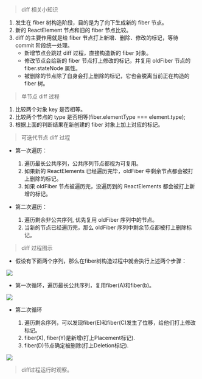 > diff 相关小知识

1. 发生在 fiber 树构造阶段，目的是为了向下生成新的 fiber 节点。
2. 新的 ReactElement 节点和旧的 fiber 节点比较。
3. diff 的主要作用就是给 fiber 节点打上新增、删除、修改的标记，等待 commit 阶段统一处理。
   - 新增节点会跳过 diff 过程，直接构造新的 fiber 对象。
   - 修改节点会给新的 fiber 节点打上修改的标记，并复用 oldFiber 节点的 fiber.stateNode 属性。
   - 被删除的节点除了自身会打上删除的标记，它也会脱离当前正在构造的 fiber 树。

> 单节点 diff 过程

1. 比较两个对象 key 是否相等。
2. 比较两个节点的 type 是否相等(fiber.elementType === element.type);
3. 根据上面的判断结果在新创建的 fiber 对象上加上对应的标记。

> 可迭代节点 diff 过程

- 第一次遍历：

  1. 遍历最长公共序列，公共序列节点都视为可复用。
  2. 如果新的 ReactElements 已经遍历完毕，oldFiber 中剩余节点都会被打上删除的标记。
  3. 如果 oldFiber 节点被遍历完，没遍历到的 ReactElements 都会被打上新增的标记。

- 第二次遍历：
  1. 遍历剩余非公共序列, 优先复用 oldFiber 序列中的节点。
  2. 当新的节点已经遍历完，那么 oldFiber 序列中剩余节点都被打上删除标记。

> diff 过程图示

- 假设有下面两个序列，那么在fiber树构造过程中就会执行上述两个步骤：

![](https://7kms.github.io/react-illustration-series/static/before-traverse.71633a39.png)

- 第一次循环，遍历最长公共序列，复用fiber(A)和fiber(b)。

![](https://7kms.github.io/react-illustration-series/static/traverse1.a0313cc2.png)

- 第二次循环
  
  1. 遍历剩余序列，可以发现fiber(E)和fiber(C)发生了位移，给他们打上修改标记。
  2. fiber(X), fiber(Y)是新增(打上Placement标记).
  3. fiber(D)节点确定被删除(打上Deletion标记).

![](https://7kms.github.io/react-illustration-series/static/traverse2.a5a39d1b.png)


> diff过程运行时观察。